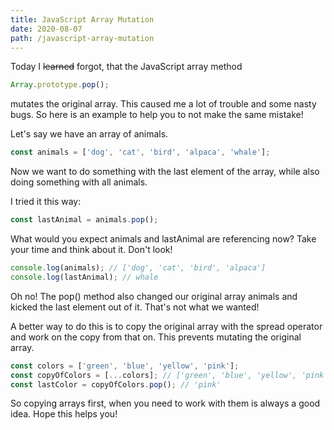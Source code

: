 ```yaml
---
title: JavaScript Array Mutation
date: 2020-08-07
path: /javascript-array-mutation
---
```


Today I ~~learned~~ forgot, that the JavaScript array method

```javascript
Array.prototype.pop();
```

mutates the original array. This caused me a lot of trouble and some nasty bugs. So here is an example to help you to not make the same mistake!

Let's say we have an array of animals.

```javascript
const animals = ['dog', 'cat', 'bird', 'alpaca', 'whale'];
```

Now we want to do something with the last element of the array, while also doing something with all animals.

I tried it this way:

```javascript
const lastAnimal = animals.pop();
```

What would you expect animals and lastAnimal are referencing now? Take your time and think about it. Don't look!

```javascript
console.log(animals); // ['dog', 'cat', 'bird', 'alpaca']
console.log(lastAnimal); // whale
```

Oh no! The pop() method also changed our original array animals and kicked the last element out of it. That's not what we wanted!

A better way to do this is to copy the original array with the spread operator and work on the copy from that on. This prevents mutating the original array.

```javascript
const colors = ['green', 'blue', 'yellow', 'pink'];
const copyOfColors = [...colors]; // ['green', 'blue', 'yellow', 'pink']
const lastColor = copyOfColors.pop(); // 'pink'
```

So copying arrays first, when you need to work with them is always a good idea. Hope this helps you!
